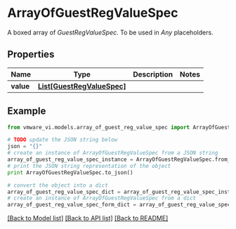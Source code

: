 # ArrayOfGuestRegValueSpec

A boxed array of *GuestRegValueSpec*. To be used in *Any* placeholders. 

## Properties
Name | Type | Description | Notes
------------ | ------------- | ------------- | -------------
**value** | [**List[GuestRegValueSpec]**](GuestRegValueSpec.md) |  | 

## Example

```python
from vmware_vi.models.array_of_guest_reg_value_spec import ArrayOfGuestRegValueSpec

# TODO update the JSON string below
json = "{}"
# create an instance of ArrayOfGuestRegValueSpec from a JSON string
array_of_guest_reg_value_spec_instance = ArrayOfGuestRegValueSpec.from_json(json)
# print the JSON string representation of the object
print ArrayOfGuestRegValueSpec.to_json()

# convert the object into a dict
array_of_guest_reg_value_spec_dict = array_of_guest_reg_value_spec_instance.to_dict()
# create an instance of ArrayOfGuestRegValueSpec from a dict
array_of_guest_reg_value_spec_form_dict = array_of_guest_reg_value_spec.from_dict(array_of_guest_reg_value_spec_dict)
```
[[Back to Model list]](../README.md#documentation-for-models) [[Back to API list]](../README.md#documentation-for-api-endpoints) [[Back to README]](../README.md)


